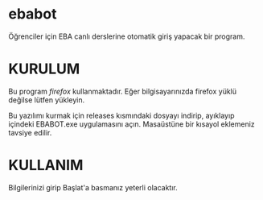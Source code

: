# ebabot
Öğrenciler için EBA canlı derslerine otomatik giriş yapacak bir program.

# KURULUM

Bu program *firefox* kullanmaktadır. Eğer bilgisayarınızda firefox yüklü değilse lütfen yükleyin.

Bu yazılımı kurmak için releases kısmındaki dosyayı indirip, ayıklayıp içindeki EBABOT.exe uygulamasını açın. Masaüstüne bir kısayol eklemeniz tavsiye edilir.

# KULLANIM

Bilgilerinizi girip Başlat'a basmanız yeterli olacaktır.
